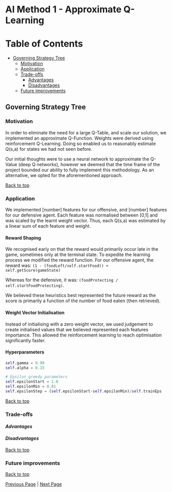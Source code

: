 # AI Method 1 - Approximate Q-Learning

# Table of Contents
- [Governing Strategy Tree](#governing-strategy-tree)
  * [Motivation](#motivation)
  * [Application](#application)
  * [Trade-offs](#trade-offs)     
     - [Advantages](#advantages)
     - [Disadvantages](#disadvantages)
  * [Future improvements](#future-improvements)

## Governing Strategy Tree  

### Motivation  
In order to eliminate the need for a large Q-Table, and scale our solution, we implemented an approximate Q-Function. Weights were derived using reinforcement Q-Learning. Doing so enabled us to reasonably estimate Q(s,a) for states we had not seen before. 

Our initial thoughts were to use a neural network to approximate the Q-Value (deep Q networks), however we deemed that the time frame of the project bounded our ability to fully implement this methodology. As an alternative, we opted for the aforementioned approach. 

[Back to top](#table-of-contents)

### Application  
We implemented [number] features for our offensive, and [number] features for our defensive agent. Each feature was normalised between [0,1] and was scaled by the learnt weight vector. Thus, each Q(s,a) was estimated by a linear sum of each feature and weight. 

#### Reward Shaping
We recognised early on that the reward would primarily occur late in the game, sometimes only at the terminal state. To expedite the learning process we modified the reward function. For our offensive agent, the reward was:
`(1 - (foodLeft/self.startFood)) +  self.getScore(gameState)`

Whereas for the defensive, it was:
`(foodProtecting / self.startFoodProtecting)`.

We believed these heuristics best represented the future reward as the score is primarily a function of the number of food eaten (then retrieved). 

#### Weight Vector Initialisation
Instead of initialising with a zero weight vector, we used judgement to create initialised values that we believed represented each features importance. This allowed the reinforcement learning to reach optimisation significantly faster. 

#### Hyperparameters
``` python
self.gamma = 0.99     
self.alpha = 0.15

# Epsilon greedy parameters
self.epsilonStart = 1.0 
self.epsilonMin = 0.01  
self.epsilonStep = (self.epsilonStart-self.epsilonMin)/self.trainEps
```
[Back to top](#table-of-contents)

### Trade-offs  
#### *Advantages*  


#### *Disadvantages*

[Back to top](#table-of-contents)

### Future improvements  

[Back to top](#table-of-contents)



[Previous Page](/2_0_design_choices) | [Next Page](/2_2_approach)